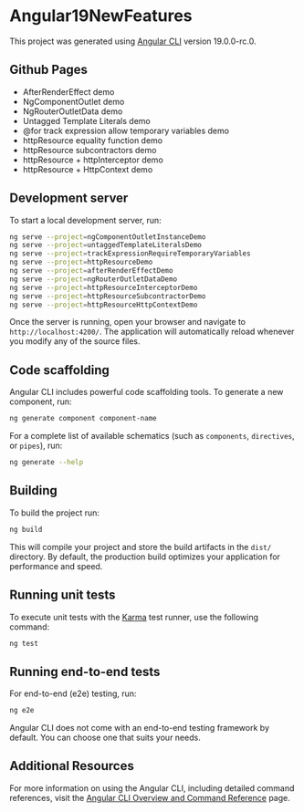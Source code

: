 # Angular19NewFeatures

This project was generated using [Angular CLI](https://github.com/angular/angular-cli) version 19.0.0-rc.0.

## Github Pages

- AfterRenderEffect demo
- NgComponentOutlet demo
- NgRouterOutletData demo
- Untagged Template Literals demo
- @for track expression allow temporary variables demo 
- httpResource equality function demo
- httpResource subcontractors demo
- httpResource + httpInterceptor demo
- httpResource + HttpContext demo

## Development server

To start a local development server, run:

```bash
ng serve --project=ngComponentOutletInstanceDemo
ng serve --project=untaggedTemplateLiteralsDemo
ng serve --project=trackExpressionRequireTemporaryVariables
ng serve --project=httpResourceDemo
ng serve --project=afterRenderEffectDemo
ng serve --project=ngRouterOutletDataDemo
ng serve --project=httpResourceInterceptorDemo
ng serve --project=httpResourceSubcontractorDemo
ng serve --project=httpResourceHttpContextDemo
```

Once the server is running, open your browser and navigate to `http://localhost:4200/`. The application will automatically reload whenever you modify any of the source files.

## Code scaffolding

Angular CLI includes powerful code scaffolding tools. To generate a new component, run:

```bash
ng generate component component-name
```

For a complete list of available schematics (such as `components`, `directives`, or `pipes`), run:

```bash
ng generate --help
```

## Building

To build the project run:

```bash
ng build
```

This will compile your project and store the build artifacts in the `dist/` directory. By default, the production build optimizes your application for performance and speed.

## Running unit tests

To execute unit tests with the [Karma](https://karma-runner.github.io) test runner, use the following command:

```bash
ng test
```

## Running end-to-end tests

For end-to-end (e2e) testing, run:

```bash
ng e2e
```

Angular CLI does not come with an end-to-end testing framework by default. You can choose one that suits your needs.

## Additional Resources

For more information on using the Angular CLI, including detailed command references, visit the [Angular CLI Overview and Command Reference](https://angular.dev/tools/cli) page.
